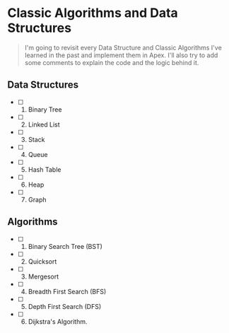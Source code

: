 # Classic Algorithms and Data Structures
> I'm going to revisit every Data Structure and Classic Algorithms I've learned in the past and implement them in Apex. I'll also try to add some comments to explain the code and the logic behind it.

## Data Structures
- [ ] 1. Binary Tree
- [ ] 2. Linked List
- [ ] 3. Stack
- [ ] 4. Queue
- [ ] 5. Hash Table
- [ ] 6. Heap
- [ ] 7. Graph

## Algorithms
- [ ] 1. Binary Search Tree (BST)
- [ ] 2. Quicksort
- [ ] 3. Mergesort
- [ ] 4. Breadth First Search (BFS)
- [ ] 5. Depth First Search (DFS)
- [ ] 6. Dijkstra's Algorithm.
